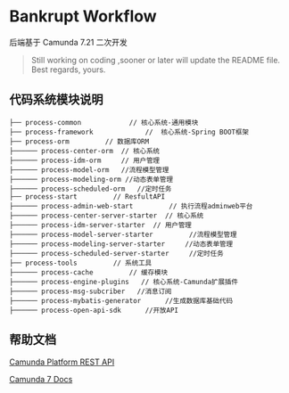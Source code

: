 # Bankrupt Workflow

后端基于 Camunda 7.21 二次开发

> Still working on coding ,sooner or later will update the README file. 
> Best regards, yours.

## 代码系统模块说明
~~~
├── process-common            // 核心系统-通用模块
├── process-framework             //  核心系统-Spring BOOT框架
├── process-orm         // 数据库ORM
├────── process-center-orm  // 核心系统
├────── process-idm-orm     // 用户管理
├────── process-model-orm   //流程模型管理
├────── process-modeling-orm //动态表单管理
├────── process-scheduled-orm   //定时任务
├── process-start         // ResfultAPI
├────── process-admin-web-start         // 执行流程adminweb平台 
├────── process-center-server-starter  // 核心系统
├────── process-idm-server-starter  // 用户管理
├────── process-model-server-starter         //流程模型管理
├────── process-modeling-server-starter     //动态表单管理
├────── process-scheduled-server-starter     //定时任务   
├── process-tools         // 系统工具
├────── process-cache         // 缓存模块
├────── process-engine-plugins   // 核心系统-Camunda扩展插件
├────── process-msg-subcriber   //消息订阅
├────── process-mybatis-generator      //生成数据库基础代码 
├────── process-open-api-sdk      //开放API  
~~~

## 帮助文档

[Camunda Platform REST API](doc/Camunda%20Platform%20REST%20API.postman_collection.json)

[Camunda 7 Docs](https://docs.camunda.org/manual/7.21/)


